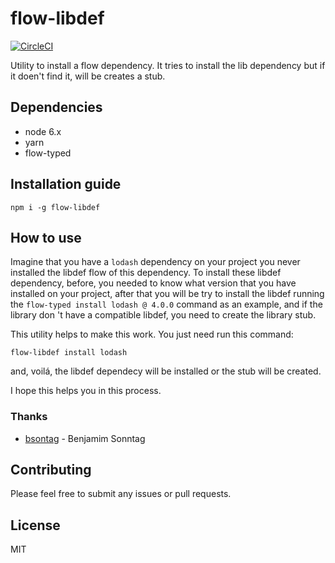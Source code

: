 # flow-libdef

[![CircleCI](https://circleci.com/gh/franciscomorais/flow-libdef.svg?style=svg)](https://circleci.com/gh/franciscomorais/flow-libdef)

Utility to install a flow dependency. It tries to install the lib dependency but if it doen't find it, will be creates a stub.

## Dependencies

- node 6.x
- yarn
- flow-typed

## Installation guide

```
npm i -g flow-libdef
```

## How to use

Imagine that you have a `lodash` dependency on your project you never installed the libdef flow of this dependency. To install these libdef dependency, before, you needed to know what version that you have installed on your project, after that you will be try to install the libdef running the `flow-typed install lodash @ 4.0.0` command as an example, and if the library don 't have a compatible libdef, you need to create the library stub.

This utility helps to make this work. You just need run this command:

```
flow-libdef install lodash
```

and, voilá, the libdef dependecy will be installed or the stub will be created.

I hope this helps you in this process.

### Thanks

- [bsontag](https://github.com/bsonntag) - Benjamim Sonntag

## Contributing

Please feel free to submit any issues or pull requests.

## License

MIT
